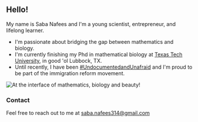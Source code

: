 ## Hello! 

My name is Saba Nafees and I'm a young scientist, entrepreneur, and lifelong learner.  
- I'm passionate about bridging the gap between mathematics and biology.
- I'm currently finishing my Phd in mathematical biology at [Texas Tech University](http://www.ttu.edu/), in good 'ol Lubbock, TX.
- Until recently, I have been [#UndocumentedandUnafraid](http://dreamwithmemovie.com/) and I'm proud to be part of the immigration reform movement.
    
![At the interface of mathematics, biology and beauty!](https://scontent-dfw5-1.xx.fbcdn.net/v/t1.0-9/81324563_1400317103463716_5255701250472673280_o.jpg?_nc_cat=103&_nc_sid=2d5d41&_nc_ohc=XUzSNx9LDDAAX9ags9M&_nc_ht=scontent-dfw5-1.xx&oh=b644d99c210a3b77029c523b6fbaf3ef&oe=5E96DD17)



### Contact

Feel free to reach out to me at saba.nafees314@gmail.com
